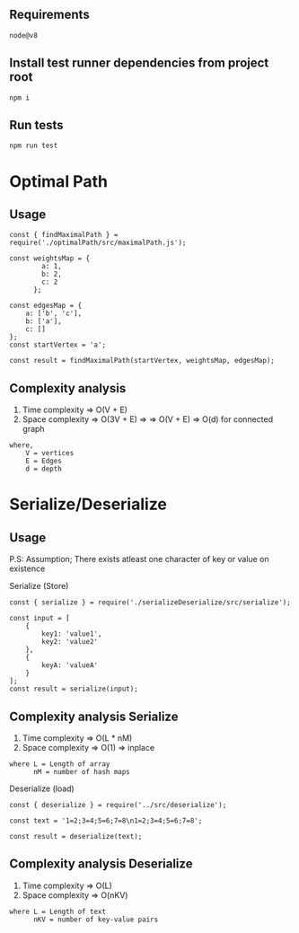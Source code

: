 ## Requirements

```
node@v8
```

##  Install test runner dependencies from project root
```
npm i
```

## Run tests
```
npm run test
```

# Optimal Path

## Usage
```
const { findMaximalPath } = require('./optimalPath/src/maximalPath.js');

const weightsMap = {
        a: 1,
        b: 2,
        c: 2
      };
 
const edgesMap = {
    a: ['b', 'c'],
    b: ['a'],
    c: []
};
const startVertex = 'a';

const result = findMaximalPath(startVertex, weightsMap, edgesMap);

```

## Complexity analysis

1. Time complexity => O(V + E)
2. Space complexity => O(3V + E) => => O(V + E) => O(d) for connected graph

```
where, 
    V = vertices
    E = Edges
    d = depth
```
# Serialize/Deserialize

## Usage

P.S: Assumption; There exists atleast one character of key or value on existence

Serialize (Store)
```
const { serialize } = require('./serializeDeserialize/src/serialize');

const input = [
    {
        key1: 'value1',
        key2: 'value2'
    },
    {
        keyA: 'valueA'
    }
];
const result = serialize(input);

```
## Complexity analysis Serialize

1. Time complexity => O(L * nM)
2. Space complexity => O(1) => inplace

```
where L = Length of array
      nM = number of hash maps
```    

Deserialize (load) 
```
const { deserialize } = require('../src/deserialize');

const text = '1=2;3=4;5=6;7=8\n1=2;3=4;5=6;7=8';
      
const result = deserialize(text);

```

## Complexity analysis Deserialize

1. Time complexity => O(L)
2. Space complexity => O(nKV)

```
where L = Length of text 
      nKV = number of key-value pairs
```